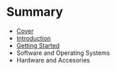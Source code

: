 # Summary

* [Cover](README.md)
* [Introduction](documentation/Introduction.md)
* [Getting Started](documentation/GettingStarted.md)
* Software and Operating Systems
* Hardware and Accesories

